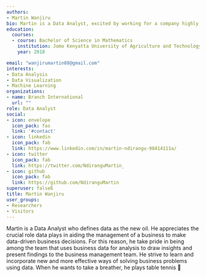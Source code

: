 ```yaml
---
authors:
- Martin Wanjiru
bio: Martin is a Data Analyst, excited by working for a company highly driven by Data.
education:
  courses:
  - course: Bachelor of Science in Mathematics
    institution: Jomo Kenyatta University of Agriculture and Technology
    year: 2018

email: "wanjirumartin88@gmail.com"
interests:
- Data Analysis
- Data Visualization
- Machine Learning
organizations:
- name: Branch International
  url: ""
role: Data Analyst
social:
- icon: envelope
  icon_pack: fas
  link: '#contact'
- icon: linkedin
  icon_pack: fab
  link: https://www.linkedin.com/in/martin-ndirangu-98414111a/
- icon: twitter
  icon_pack: fab
  link: https://twitter.com/NdiranguMartin_
- icon: github
  icon_pack: fab
  link: https://github.com/NdiranguMartin
superuser: falseß
title: Martin Wanjiru
user_groups:
- Researchers
- Visitors
---
```


Martin is a Data Analyst who defines data as the new oil. He appreciates the crucial role data plays in aiding the management of a business to make data-driven business decisions. For this reason, he take pride in being among the team that uses business data for analysis to draw insights and present findings to the business management team. He strive to learn and incorporate new and more effective ways of solving business problems using data. When he wants to take a breather, he plays table tennis 🏓